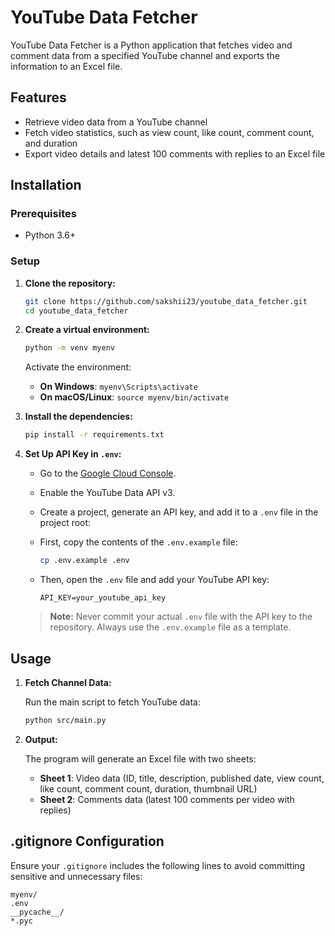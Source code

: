 # YouTube Data Fetcher

YouTube Data Fetcher is a Python application that fetches video and comment data from a specified YouTube channel and exports the information to an Excel file.

## Features

- Retrieve video data from a YouTube channel
- Fetch video statistics, such as view count, like count, comment count, and duration
- Export video details and latest 100 comments with replies to an Excel file

## Installation

### Prerequisites

- Python 3.6+

### Setup

1. **Clone the repository:**

    ```sh
    git clone https://github.com/sakshii23/youtube_data_fetcher.git
    cd youtube_data_fetcher
    ```

2. **Create a virtual environment:**

    ```sh
    python -m venv myenv
    ```
    Activate the environment:
    - **On Windows**: `myenv\Scripts\activate`
    - **On macOS/Linux**: `source myenv/bin/activate`

3. **Install the dependencies:**

    ```sh
    pip install -r requirements.txt
    ```

4. **Set Up API Key in `.env`:**

    - Go to the [Google Cloud Console](https://console.cloud.google.com/).
    - Enable the YouTube Data API v3.
    - Create a project, generate an API key, and add it to a `.env` file in the project root:

    - First, copy the contents of the `.env.example` file:

      ```sh
      cp .env.example .env
      ```

    - Then, open the `.env` file and add your YouTube API key:

      ```plaintext
      API_KEY=your_youtube_api_key
      ```

    > **Note:** Never commit your actual `.env` file with the API key to the repository. Always use the `.env.example` file as a template.

## Usage

1. **Fetch Channel Data:**

    Run the main script to fetch YouTube data:

    ```sh
    python src/main.py
    ```

2. **Output:**

    The program will generate an Excel file with two sheets:
    - **Sheet 1**: Video data (ID, title, description, published date, view count, like count, comment count, duration, thumbnail URL)
    - **Sheet 2**: Comments data (latest 100 comments per video with replies)

## .gitignore Configuration

Ensure your `.gitignore` includes the following lines to avoid committing sensitive and unnecessary files:

```plaintext
myenv/
.env
__pycache__/
*.pyc
